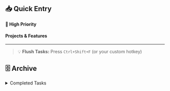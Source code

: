 ## 📥 Quick Entry

#### 🚨 High Priority

#### Projects & Features

---

> 💡 **Flush Tasks:** Press `Ctrl+Shift+F` (or your custom hotkey)

## 🗄️ Archive

<details>
<summary>Completed Tasks</summary>

### August 2025
- [x] Install Claude Code MCP servers: Playwright ✅ 2025-08-18
- [x] Transfer Evernote content to Obsidian ✅ 2025-08-18
- [x] Add to calendar: Required In-Person Registration **August 22 (8am-5pm ET)** OR **August 25 (8am-12pm ET)** ✅ 2025-08-18
- [x] Emphasize minimal viability for shipping v1 implementations ✅ 2025-08-18
- [x] Explore Agentic toolshed from string.com ✅ 2025-08-17
- [x] Build email scheduling directly from Claude Code CLI ✅ 2025-08-17
  - [x] Research Outlook API integration options ✅ 2025-08-17
  - [x] Explore MCP or SDK approaches ✅ 2025-08-17
  - [x] Consider email cleanup automation features ✅ 2025-08-17
- [x] Integrate 10 new AI tools into agentic toolshed for design, automation, and media generation ✅ 2025-08-17


### Flushed on 2025-08-21
- [x] Retrieve contact matrix from clay and convert to json file within recruiting-base  ✅ 2025-08-19
- [x] Complete extraction of details for matriculation checklist  ✅ 2025-08-19
- [x] Draft email to Jordan about Phil McGloin reconnection  ✅ 2025-08-19
- [x] Add to agentic tool kit: https://www.infography.in/  ✅ 2025-08-19

### Flushed on 2025-09-01
- [x] Add HBCU Classic weekend events to calendar (Aug 29-31)  ✅ 2025-09-01
</details>